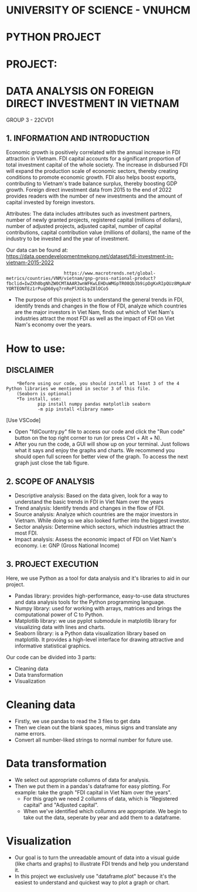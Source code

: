 # UNIVERSITY OF SCIENCE - VNUHCM
# PYTHON PROJECT
# PROJECT:
# DATA ANALYSIS ON FOREIGN DIRECT INVESTMENT IN VIETNAM
GROUP 3 - 22CVD1

## 1. INFORMATION AND INTRODUCTION
Economic growth is positively correlated with the annual increase in FDI attraction in Vietnam. FDI capital accounts for a significant proportion of total investment capital of the whole society. The increase in disbursed FDI will expand the production scale of economic sectors, thereby creating conditions to promote economic growth. FDI also helps boost exports, contributing to Vietnam's trade balance surplus, thereby boosting GDP growth. Foreign direct investment data from 2015 to the end of 2022 provides readers with the number of new investments and the amount of capital invested by foreign investors.

Attributes: The data includes attributes such as investment partners, number of newly granted projects, registered capital (millions of dollars), number of adjusted projects, adjusted capital, number of capital contributions, capital contribution value (millions of dollars), the name of the industry to be invested and the year of investment.

Our data can be found at: https://data.opendevelopmentmekong.net/dataset/fdi-investment-in-vietnam-2015-2022

                          https://www.macrotrends.net/global-metrics/countries/VNM/vietnam/gnp-gross-national-product?fbclid=IwZXh0bgNhZW0CMTAAAR3wnWFKwLEHDuWMGpTR08Qb3b9ipDgKxRIpQUz8MgAuNYVtl53LGZI0Kis_aem_Ae6vdxhTj4hi_AUvnWxvorS9qUkDThthPtJ_nrmVgsIulSZ4-YORTEONfEz1rPuqD60yq7rnRePlXOCbpZ8lOCo5

- The purpose of this project is to understand the general trends in FDI, identify trends and changes in the flow of FDI, analyze which countries are the major investors in Viet Nam, finds out which of Viet Nam's industries attract the most FDI as well as the impact of FDI on Viet Nam's economy over the years.

# How to use:
## DISCLAIMER
        *Before using our code, you should install at least 3 of the 4 Python libraries we mentioned in sector 3 of this file.
        (Seaborn is optional)
        *To install, use:
                pip install numpy pandas matplotlib seaborn
                -m pip install <library name>

[Use VSCode]
- Open "fdiCountry.py" file to access our code and click the "Run code" button on the top right corner to run (or press Ctrl + Alt + N).
- After you run the code, a GUI will show up on your terminal. Just follows what it says and enjoy the graphs and charts. We recommend you should open full screen for better view of the graph. To access the next graph just close the tab figure.
## 2. SCOPE OF ANALYSIS
- Descriptive analysis: Based on the data given, look for a way to understand the basic trends in FDI in Viet Nam over the years
- Trend analysis: Identify trends and changes in the flow of FDI.
- Source analysis: Analyze which countries are the major investors in Vietnam. While doing so we also looked further into the biggest investor.
- Sector analysis: Determine which sectors, which industries attract the most FDI.
- Impact analysis: Assess the economic impact of FDI on Viet Nam's economy. i.e: GNP (Gross National Income)
## 3. PROJECT EXECUTION
Here, we use Python as a tool for data analysis and it's libraries to aid in our project.

- Pandas library: provides high-performance, easy-to-use data structures and data analysis tools for the Python programming language.
- Numpy library: used for working with arrays, matrices and brings the computational power of C to Python.
- Matplotlib library: we use pyplot submodule in matplotlib library for visualizing data with lines and charts. 
- Seaborn library: is a Python data visualization library based on matplotlib. It provides a high-level interface for drawing attractive and informative statistical graphics.

Our code can be divided into 3 parts: 
- Cleaning data
- Data transformation
- Visualization

# Cleaning data

- Firstly, we use pandas to read the 3 files to get data
- Then we clean out the blank spaces, minus signs and translate any name errors.
- Convert all number-liked strings to normal number for future use.

# Data transformation

- We select out appropriate collumns of data for analysis.
- Then we put them in a pandas's dataframe for easy plotting.
For example: take the graph "FDI capital in Viet Nam over the years".
   + For this graph we need 2 collumns of data, which is "Registered capital" and "Adjusted capital".
   + When we've identified which collumns are appropriate. We begin to take out the data, seperate by year and add them to a dataframe.

# Visualization

- Our goal is to turn the unreadable amount of data into a visual guide (like charts and graphs) to illustrate FDI trends and help you understand it.
- In this project we exclusively use "dataframe.plot" because it's the easiest to understand and quickest way to plot a graph or chart.